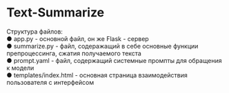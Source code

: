# Text-Summarize
Структура файлов:<br>
●	app.py - основной файл, он же Flask - сервер <br>
●	summarize.py - файл, содеражащий в себе основные функции препроцессинга, сжатия получаемого текста<br>
●	prompt.yaml - файл, содержащий системные промпты для обращения к модели<br>
●	templates/index.html - основная страница взаимодействия пользователя с интерфейсом<br>

